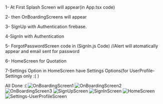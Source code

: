 1- At First Splash Screen will appear(in App.tsx code)

2- then OnBoardingScreens will appear

3- SignUp with Authentication firebase.

4-SignIn with Authentication

5- ForgotPasswordScreen code in (SignIn.js Code) //Alert will atomatically appear and email sent for password

6- HomeScreen for Quotation

7-Settings Option in HomeScreen have Settings Options(for UserProfile- Settings only :( )

All Done :(
![OnBoardingScreen1](https://github.com/123-Abeera/Quotation-Generator-Application/assets/99583531/41bbe10a-2cc1-4513-9113-0d08ac3d03d6)
![OnBoardingScreen2](https://github.com/123-Abeera/Quotation-Generator-Application/assets/99583531/d0d4a4e7-776a-4c10-990c-91392cc6d803)
![OnBoardingScreen3](https://github.com/123-Abeera/Quotation-Generator-Application/assets/99583531/79db2c0a-b035-4d26-9e6f-5c6d11fe6ac0)
![SignUpScreen](https://github.com/123-Abeera/Quotation-Generator-Application/assets/99583531/ec2e5902-9561-4d47-b4e6-de8d867ae7ff)
![SignInScreen](https://github.com/123-Abeera/Quotation-Generator-Application/assets/99583531/0c0a9c67-f8c5-4e42-82f8-ccf593349dfa)
![HomeScreen](https://github.com/123-Abeera/Quotation-Generator-Application/assets/99583531/8f40c4e8-67bf-4b48-9a9b-77c6ed407557)
![Settings-UserProfileScreen](https://github.com/123-Abeera/Quotation-Generator-Application/assets/99583531/37295326-3129-47d7-8ab2-d7771f949dca)

